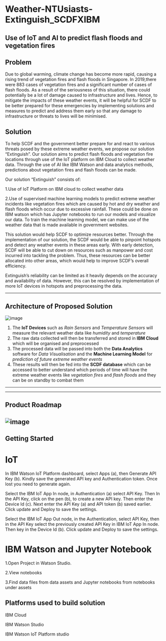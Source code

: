 # Weather-NTUsiasts-Extinguish_SCDFXIBM
Use of IoT and AI to predict flash floods and vegetation fires
---

## Problem
Due to global warming, climate change has become more rapid, causing a rising trend of vegetation fires and flash floods in Singapore. In 2019,there were 883 cases of vegetation fires and a significant number of cases of flash floods. As a result of the seriousness of this situation, there could potentially be a lot of damage caused to infrastructure and lives. Hence, to mitigate the impacts of these weather events, it will be helpful for SCDF to be better prepared for these emergencies by implementing solutions and measures to predict and address them early so that any damage to infrastructure or threats to lives will be minimised.

## Solution
To help SCDF and the government better prepare for and react to various threats posed by these extreme weather events, we propose our solution “Extinguish”. Our solution aims to predict flash floods and vegetation fire locations through use of  the IoT platform on IBM Cloud to collect weather data. Through the use of AI like IBM Watson and data analytics methods, predictions about vegetation fires and flash floods can be made. 

Our solution “Extinguish” consists of:

1.Use of IoT Platform on IBM cloud to collect weather data 

2.Use of supervised machine learning models to predict extreme weather incidents like vegetation fires which are caused by hot and dry weather and flash floods which occur due to excessive rainfall. These could be done on IBM watson which has Jupyter notebooks to run our models and visualize our data. To train the machine learning model, we can make use of the weather data that is made available in government websites. 

This solution would help SCDF to optimize resources better. Through the implementation of our solution, the SCDF would be able to pinpoint hotspots and detect any weather events in these areas early. With early detection, SCDF will be able to cut down on resources such as manpower and cost incurred into tackling the problem. Thus, these resources can be better allocated into other areas, which would help to improve SCDF’s overall efficiency. 

Extinguish’s reliability can be limited as it heavily depends on the accuracy and availability of data. However, this can be resolved by implementation of more IoT devices in hotspots and preprocessing the data.





---
## Architecture of Proposed Solution
![image](https://user-images.githubusercontent.com/70022847/121149438-3f14f900-c875-11eb-9d76-924edace2466.png)
1. The **IoT Devices** such as *Rain Sensors* and *Temperature Sensors* will measure the relevant weather data like *humidity* and *temperature*
2. The raw data collected will then be transferred and stored in **IBM Cloud** which will be organised and preprocessed
3. The processed data will be passed into both the **Data Analytics** software for *Data Visualisation* and the **Machine Learning Model** for *prediction of future extreme weather events*
4. These results will then be fed into the **SCDF database** which can be accessed to better understand which periods of time will have the extreme weather events like *vegetation fires* and *flash floods* and they can be on standby to combat them
---

















---
## Product Roadmap
![image](https://user-images.githubusercontent.com/70022847/121058581-10563e80-c7f3-11eb-826b-192366df737c.png)
---

## Getting Started
# IoT
In IBM Watson IoT Platform dashboard, select Apps (a), then Generate API Key (b). Kindly save the generated API key and Authentication token. Once lost you need to generate again.

Select the IBM IoT App In node, in Authentication (a) select API Key. Then In the API Key, click on the pen (b), to create a new API key. Then enter the Device Id (c).
Next enter the API Key (a) and API token (b) saved earlier. Click update and Deploy to save the settings.

Select the IBM IoT App Out node, in the Authentication, select API Key, then in the API Key select the previously created API Key in IBM IoT App In node. Then key in the Device Id (b). Click update and Deploy to save the settings.
 
# IBM Watson and Jupyter Notebook
1.Open Project in Watson Studio.

2.View notebooks

3.Find data files from data assets and Jupyter notebooks from notebooks under assets 


## Platforms used to build solution
IBM Cloud

IBM Watson Studio

IBM Watson IoT Platform studio
 




